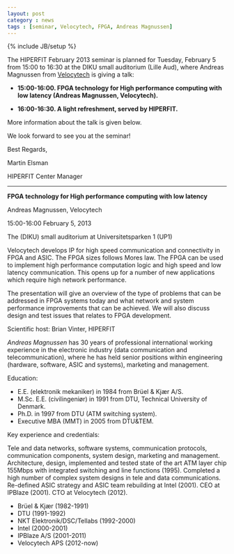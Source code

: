 ```yaml
---
layout: post
category : news
tags : [seminar, Velocytech, FPGA, Andreas Magnussen]
---
```

{% include JB/setup %}

The HIPERFIT February 2013 seminar is planned for Tuesday, February 5
from 15:00 to 16:30 at the DIKU small auditorium (Lille Aud), where
Andreas Magnussen from [Velocytech](http://www.velocytech.com/) is
giving a talk:

- __15:00-16:00. FPGA technology for High performance computing with low
  latency (Andreas Magnussen, Velocytech).__

- __16:00-16:30. A light refreshment, served by HIPERFIT.__

More information about the talk is given below.

We look forward to see you at the seminar!

Best Regards,

Martin Elsman

HIPERFIT Center Manager

---

__FPGA technology for High performance computing with low latency__

Andreas Magnussen, Velocytech

15:00-16:00 February 5, 2013

The (DIKU) small auditorium at Universitetsparken 1 (UP1)

Velocytech develops IP for high speed communication and connectivity
in FPGA and ASIC. The FPGA sizes follows Mores law. The FPGA can be
used to implement high performance computation logic and high speed
and low latency communication. This opens up for a number of new
applications which require high network performance.

The presentation will give an overview of the type of problems that
can be addressed in FPGA systems today and what network and system
performance improvements that can be achieved. We will also discuss
design and test issues that relates to FPGA development.

Scientific host: Brian Vinter, HIPERFIT

*Andreas Magnussen* has 30 years of professional international
working experience in the electronic industry (data communication and
telecommunication), where he has held senior positions within
engineering (hardware, software, ASIC and systems), marketing and
management.
 
Education:

* E.E. (elektronik mekaniker) in 1984 from Brüel & Kjær A/S.
* M.Sc. E.E. (civilingeniør) in 1991 from DTU, Technical University of Denmark.
* Ph.D. in 1997 from DTU (ATM switching system).
* Executive MBA (MMT) in 2005 from DTU&TEM.

Key experience and credentials: 

Tele and data networks, software systems, communication protocols,
communication components, system design, marketing and
management. Architecture, design, implemented and tested state of the
art ATM layer chip 155Mbps with integrated switching and line
functions (1995). Completed a high number of complex system designs in
tele and data communications. Re-defined ASIC strategy and ASIC team
rebuilding at Intel (2001). CEO at IPBlaze (2001). CTO at Velocytech
(2012).

* Brüel & Kjær (1982-1991)
* DTU (1991-1992)
* NKT Elektronik/DSC/Tellabs (1992-2000)
* Intel (2000-2001)
* IPBlaze A/S (2001-2011)
* Velocytech APS (2012-now)
